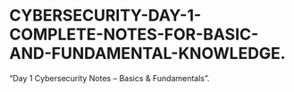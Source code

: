 # CYBERSECURITY-DAY-1-COMPLETE-NOTES-FOR-BASIC-AND-FUNDAMENTAL-KNOWLEDGE.
“Day 1 Cybersecurity Notes – Basics &amp; Fundamentals”.
